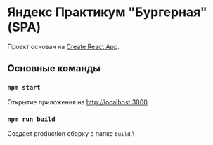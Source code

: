 # Яндекс Практикум "Бургерная" (SPA)

Проект основан на [Create React App](https://github.com/facebook/create-react-app).

## Основные команды
### `npm start`

Открытие приложения на [http://localhost:3000](http://localhost:3000)

### `npm run build`

Создает production сборку в папке `build`.\

